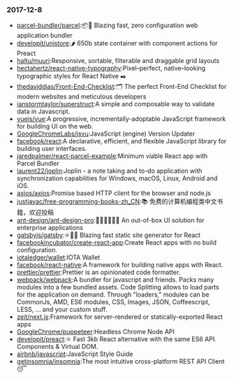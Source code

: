 ### 2017-12-8 
* [parcel-bundler/parcel](https://github.com//parcel-bundler/parcel):📦🚀 Blazing fast, zero configuration web application bundler 
* [developit/unistore](https://github.com//developit/unistore):🌶 650b state container with component actions for Preact 
* [haltu/muuri](https://github.com//haltu/muuri):Responsive, sortable, filterable and draggable grid layouts 
* [hectahertz/react-native-typography](https://github.com//hectahertz/react-native-typography):Pixel–perfect, native–looking typographic styles for React Native ✒️ 
* [thedaviddias/Front-End-Checklist](https://github.com//thedaviddias/Front-End-Checklist):🗂 The perfect Front-End Checklist for modern websites and meticulous developers 
* [ianstormtaylor/superstruct](https://github.com//ianstormtaylor/superstruct):A simple and composable way to validate data in Javascript. 
* [vuejs/vue](https://github.com//vuejs/vue):A progressive, incrementally-adoptable JavaScript framework for building UI on the web. 
* [GoogleChromeLabs/jsvu](https://github.com//GoogleChromeLabs/jsvu):JavaScript (engine) Version Updater 
* [facebook/react](https://github.com//facebook/react):A declarative, efficient, and flexible JavaScript library for building user interfaces. 
* [jaredpalmer/react-parcel-example](https://github.com//jaredpalmer/react-parcel-example):Minimum viable React app with Parcel Bundler 
* [laurent22/joplin](https://github.com//laurent22/joplin):Joplin - a note taking and to-do application with synchronization capabilities for Windows, macOS, Linux, Android and iOS. 
* [axios/axios](https://github.com//axios/axios):Promise based HTTP client for the browser and node.js 
* [justjavac/free-programming-books-zh_CN](https://github.com//justjavac/free-programming-books-zh_CN):📚 免费的计算机编程类中文书籍，欢迎投稿 
* [ant-design/ant-design-pro](https://github.com//ant-design/ant-design-pro):👨🏻‍💻👩🏻‍💻 An out-of-box UI solution for enterprise applications 
* [gatsbyjs/gatsby](https://github.com//gatsbyjs/gatsby):⚛️📄🚀 Blazing fast static site generator for React 
* [facebookincubator/create-react-app](https://github.com//facebookincubator/create-react-app):Create React apps with no build configuration. 
* [iotaledger/wallet](https://github.com//iotaledger/wallet):IOTA Wallet 
* [facebook/react-native](https://github.com//facebook/react-native):A framework for building native apps with React. 
* [prettier/prettier](https://github.com//prettier/prettier):Prettier is an opinionated code formatter. 
* [webpack/webpack](https://github.com//webpack/webpack):A bundler for javascript and friends. Packs many modules into a few bundled assets. Code Splitting allows to load parts for the application on demand. Through "loaders," modules can be CommonJs, AMD, ES6 modules, CSS, Images, JSON, Coffeescript, LESS, ... and your custom stuff. 
* [zeit/next.js](https://github.com//zeit/next.js):Framework for server-rendered or statically-exported React apps 
* [GoogleChrome/puppeteer](https://github.com//GoogleChrome/puppeteer):Headless Chrome Node API 
* [developit/preact](https://github.com//developit/preact):⚛️ Fast 3kb React alternative with the same ES6 API. Components & Virtual DOM. 
* [airbnb/javascript](https://github.com//airbnb/javascript):JavaScript Style Guide 
* [getinsomnia/insomnia](https://github.com//getinsomnia/insomnia):The most intuitive cross-platform REST API Client 😴 
